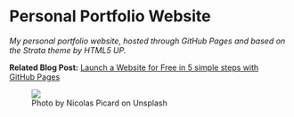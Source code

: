 # Personal Portfolio Website

*My personal portfolio website, hosted through GitHub Pages and based on the Strata theme by HTML5 UP.*

**Related Blog Post:** [Launch a Website for Free in 5 simple steps with GitHub Pages](https://medium.com/p/e9680bcd94aa)

<figure>
  <img src=https://cdn-images-1.medium.com/max/2600/0*Yc9uznWiRU47fF3M>
  <figcaption>Photo by Nicolas Picard on Unsplash</figcaption>
</figure>

